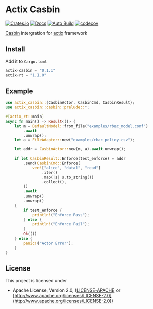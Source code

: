 # Actix Casbin

[![Crates.io](https://meritbadge.herokuapp.com/actix-casbin)](https://crates.io/crates/actix-casbin)
[![Docs](https://docs.rs/actix-casbin/badge.svg)](https://docs.rs/actix-casbin)
[![Auto Build](https://github.com/casbin-rs/actix-casbin/workflows/Auto%20Build/badge.svg)](https://github.com/casbin-rs/actix-casbin/actions/)
[![codecov](https://codecov.io/gh/casbin-rs/actix-casbin/branch/master/graph/badge.svg)](https://codecov.io/gh/casbin-rs/actix-casbin)

[Casbin](https://github.com/casbin/casbin-rs) intergration for [actix](https://github.com/actix/actix) framework

## Install

Add it to `Cargo.toml`

```rust
actix-casbin = "0.1.1"
actix-rt = "1.1.0"
```


## Example

```rust
use actix_casbin::{CasbinActor, CasbinCmd, CasbinResult};
use actix_casbin::casbin::prelude::*;

#[actix_rt::main]
async fn main() -> Result<()> {
    let m = DefaultModel::from_file("examples/rbac_model.conf")
        .await
        .unwrap();
    let a = FileAdapter::new("examples/rbac_policy.csv");

    let addr = CasbinActor::new(m, a).await.unwrap();

    if let CasbinResult::Enforce(test_enforce) = addr
        .send(CasbinCmd::Enforce(
            vec!["alice", "data1", "read"]
                .iter()
                .map(|s| s.to_string())
                .collect(),
        ))
        .await
        .unwrap()
        .unwrap()
    {
        if test_enforce {
            println!("Enforce Pass");
        } else {
            println!("Enforce Fail");
        }
        Ok(())
    } else {
        panic!("Actor Error");
    }
}
```

## License

This project is licensed under

* Apache License, Version 2.0, ([LICENSE-APACHE](LICENSE-APACHE) or [http://www.apache.org/licenses/LICENSE-2.0](http://www.apache.org/licenses/LICENSE-2.0))
